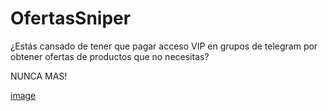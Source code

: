 # OfertasSniper
¿Estás cansado de tener que pagar acceso VIP en grupos de telegram por obtener ofertas de productos que no necesitas?

NUNCA MAS!




[image](https://user-images.githubusercontent.com/13562845/192459396-5b51ca35-7ffd-4c49-93e0-51db483996e1.png)
